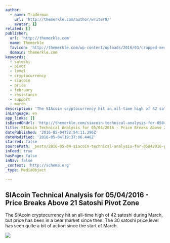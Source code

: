 ```yaml
---
author:
  - name: Traderman
    url: 'http://themerkle.com/author/writer8/'
    avatar: {}
related: []
publisher:
  url: 'http://themerkle.com'
  name: Themerkle
  favicon: 'http://themerkle.com/wp-content/uploads/2016/03/cropped-merkle-white-1-192x192.png'
  domain: themerkle.com
keywords:
  - satoshi
  - pivot
  - level
  - cryptocurrency
  - siacoin
  - price
  - february
  - resistance
  - support
  - march
description: 'The SIAcoin cryptocurrency hit an all-time high of 42 satoshi during March, but price has been in a bear market since then. The 30 satoshi price level has seen quite a bit of action since the start of March.'
inLanguage: en
app_links: []
isBasedOnUrl: 'http://themerkle.com/siacoin-technical-analysis-for-05042016/'
title: SIAcoin Technical Analysis for 05/04/2016 - Price Breaks Above 21 Satoshi Pivot Zone
datePublished: '2016-05-04T22:54:11.396Z'
dateModified: '2016-05-04T19:37:06.446Z'
starred: false
sourcePath: _posts/2016-05-04-siacoin-technical-analysis-for-05042016-price-breaks-abo.md
inFeed: true
hasPage: false
inNav: false
_context: 'http://schema.org'
_type: MediaObject

---
```

<article style=""><h1>SIAcoin Technical Analysis for 05/04/2016 - Price Breaks Above 21 Satoshi Pivot Zone</h1><p>The SIAcoin cryptocurrency hit an all-time high of 42 satoshi during March, but price has been in a bear market since then. The 30 satoshi price level has seen quite a bit of action since the start of March.</p><img src="http://themerkle.com/wp-content/uploads/2016/05/SIA-analysis-May4-3.png" /></article>
